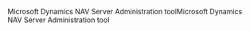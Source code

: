 <span data-ttu-id="f4903-101">Microsoft Dynamics NAV Server Administration tool</span><span class="sxs-lookup"><span data-stu-id="f4903-101">Microsoft Dynamics NAV Server Administration tool</span></span>